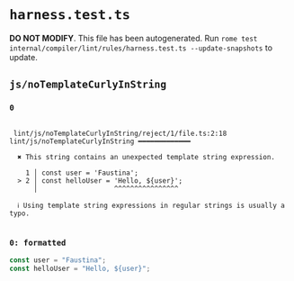 # `harness.test.ts`

**DO NOT MODIFY**. This file has been autogenerated. Run `rome test internal/compiler/lint/rules/harness.test.ts --update-snapshots` to update.

## `js/noTemplateCurlyInString`

### `0`

```

 lint/js/noTemplateCurlyInString/reject/1/file.ts:2:18 lint/js/noTemplateCurlyInString ━━━━━━━━━━━━━

  ✖ This string contains an unexpected template string expression.

    1 │ const user = 'Faustina';
  > 2 │ const helloUser = 'Hello, ${user}';
      │                   ^^^^^^^^^^^^^^^^

  ℹ Using template string expressions in regular strings is usually a typo.


```

### `0: formatted`

```ts
const user = "Faustina";
const helloUser = "Hello, ${user}";

```
